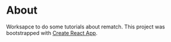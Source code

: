 # About

Worksapce to do some tutorials about rematch.
This project was bootstrapped with [Create React App](https://github.com/facebook/create-react-app).
